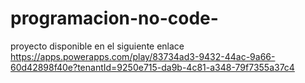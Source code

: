 # programacion-no-code-

proyecto disponible en el siguiente enlace https://apps.powerapps.com/play/83734ad3-9432-44ac-9a66-60d42898f40e?tenantId=9250e715-da9b-4c81-a348-79f7355a37c4
